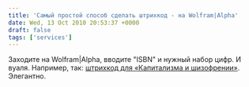```yaml
---
title: 'Самый простой способ сделать штрихкод - на Wolfram|Alpha'
date: Wed, 13 Oct 2010 20:53:37 +0000
draft: false
tags: ['services']
---
```


Заходите на Wolfram|Alpha, вводите "ISBN" и нужный набор цифр. И вуаля. Например, так: [штрихкод для «Капитализма и шизофрении»](http://www.wolframalpha.com/input/?i=ISBN+9785975701923). Элегантно.